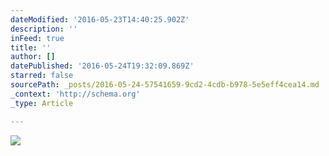 ```yaml
---
dateModified: '2016-05-23T14:40:25.902Z'
description: ''
inFeed: true
title: ''
author: []
datePublished: '2016-05-24T19:32:09.869Z'
starred: false
sourcePath: _posts/2016-05-24-57541659-9cd2-4cdb-b978-5e5eff4cea14.md
_context: 'http://schema.org'
_type: Article

---
```

![](https://the-grid-user-content.s3-us-west-2.amazonaws.com/4fe88491-b653-4519-ad85-c6a43d0a40e5.jpg)